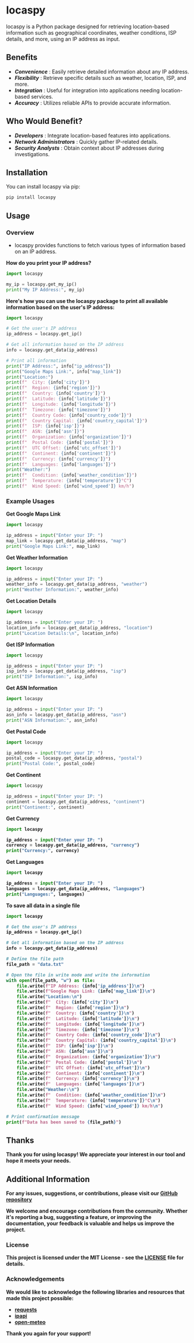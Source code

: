 # locaspy

locaspy is a Python package designed for retrieving location-based information such as geographical coordinates, weather conditions, ISP details, and more, using an IP address as input.

## Benefits

- ***Convenience*** : Easily retrieve detailed information about any IP address.
- ***Flexibility*** : Retrieve specific details such as weather, location, ISP, and more.
- ***Integration*** : Useful for integration into applications needing location-based services.
- ***Accuracy*** : Utilizes reliable APIs to provide accurate information.

## Who Would Benefit?

- ***Developers*** : Integrate location-based features into applications.
- ***Network Administrators*** : Quickly gather IP-related details.
- ***Security Analysts*** : Obtain context about IP addresses during investigations.

## Installation

You can install locaspy via pip:

```bash
pip install locaspy
```

## Usage
### Overview

- locaspy provides functions to fetch various types of information based on an IP address.

<b>How do you print your IP address?</b>
```python
import locaspy

my_ip = locaspy.get_my_ip()
print("My IP Address:", my_ip)
```
<b>Here's how you can use the locaspy package to print all available information based on the user's IP address:</b>
```python
import locaspy

# Get the user's IP address
ip_address = locaspy.get_ip()

# Get all information based on the IP address
info = locaspy.get_data(ip_address)

# Print all information
print("IP Address:", info["ip_address"])
print("Google Maps Link:", info["map_link"])
print("Location:")
print(f"  City: {info['city']}")
print(f"  Region: {info['region']}")
print(f"  Country: {info['country']}")
print(f"  Latitude: {info['latitude']}")
print(f"  Longitude: {info['longitude']}")
print(f"  Timezone: {info['timezone']}")
print(f"  Country Code: {info['country_code']}")
print(f"  Country Capital: {info['country_capital']}")
print(f"  ISP: {info['isp']}")
print(f"  ASN: {info['asn']}")
print(f"  Organization: {info['organization']}")
print(f"  Postal Code: {info['postal']}")
print(f"  UTC Offset: {info['utc_offset']}")
print(f"  Continent: {info['continent']}")
print(f"  Currency: {info['currency']}")
print(f"  Languages: {info['languages']}")
print("Weather:")
print(f"  Condition: {info['weather_condition']}")
print(f"  Temperature: {info['temperature']}°C")
print(f"  Wind Speed: {info['wind_speed']} km/h")
```

### Example Usages

<b>Get Google Maps Link</b>
```python
import locaspy

ip_address = input("Enter your IP: ")
map_link = locaspy.get_data(ip_address, "map")
print("Google Maps Link:", map_link)
```

<b>Get Weather Information</b>

```python
import locaspy

ip_address = input("Enter your IP: ")
weather_info = locaspy.get_data(ip_address, "weather")
print("Weather Information:", weather_info)
```

<b>Get Location Details</b>
```python
import locaspy

ip_address = input("Enter your IP: ")
location_info = locaspy.get_data(ip_address, "location")
print("Location Details:\n", location_info)
```

<b>Get ISP Information</b>
```python
import locaspy

ip_address = input("Enter your IP: ")
isp_info = locaspy.get_data(ip_address, "isp")
print("ISP Information:", isp_info)
```

<b>Get ASN Information</b>
```python
import locaspy

ip_address = input("Enter your IP: ")
asn_info = locaspy.get_data(ip_address, "asn")
print("ASN Information:", asn_info)
```

<b>Get Postal Code</b>
```python
import locaspy

ip_address = input("Enter your IP: ")
postal_code = locaspy.get_data(ip_address, "postal")
print("Postal Code:", postal_code)
```

<b>Get Continent</b>
```python
import locaspy

ip_address = input("Enter your IP: ")
continent = locaspy.get_data(ip_address, "continent")
print("Continent:", continent)
```

<b>Get Currency<b>
```python
import locaspy

ip_address = input("Enter your IP: ")
currency = locaspy.get_data(ip_address, "currency")
print("Currency:", currency)
```

<b>Get Languages</b>
```python
import locaspy

ip_address = input("Enter your IP: ")
languages = locaspy.get_data(ip_address, "languages")
print("Languages:", languages)
```

<b>To save all data in a single file</b>
```python
import locaspy

# Get the user's IP address
ip_address = locaspy.get_ip()

# Get all information based on the IP address
info = locaspy.get_data(ip_address)

# Define the file path
file_path = "data.txt"

# Open the file in write mode and write the information
with open(file_path, "w") as file:
    file.write(f"IP Address: {info['ip_address']}\n")
    file.write(f"Google Maps Link: {info['map_link']}\n")
    file.write("Location:\n")
    file.write(f"  City: {info['city']}\n")
    file.write(f"  Region: {info['region']}\n")
    file.write(f"  Country: {info['country']}\n")
    file.write(f"  Latitude: {info['latitude']}\n")
    file.write(f"  Longitude: {info['longitude']}\n")
    file.write(f"  Timezone: {info['timezone']}\n")
    file.write(f"  Country Code: {info['country_code']}\n")
    file.write(f"  Country Capital: {info['country_capital']}\n")
    file.write(f"  ISP: {info['isp']}\n")
    file.write(f"  ASN: {info['asn']}\n")
    file.write(f"  Organization: {info['organization']}\n")
    file.write(f"  Postal Code: {info['postal']}\n")
    file.write(f"  UTC Offset: {info['utc_offset']}\n")
    file.write(f"  Continent: {info['continent']}\n")
    file.write(f"  Currency: {info['currency']}\n")
    file.write(f"  Languages: {info['languages']}\n")
    file.write("Weather:\n")
    file.write(f"  Condition: {info['weather_condition']}\n")
    file.write(f"  Temperature: {info['temperature']}°C\n")
    file.write(f"  Wind Speed: {info['wind_speed']} km/h\n")

# Print confirmation message
print(f"Data has been saved to {file_path}")
```

## Thanks

Thank you for using locaspy! We appreciate your interest in our tool and hope it meets your needs. 

## Additional Information

For any issues, suggestions, or contributions, please visit our [GitHub repository](https://github.com/ByteBreach/locaspy) 

We welcome and encourage contributions from the community. Whether it's reporting a bug, suggesting a feature, or improving the documentation, your feedback is valuable and helps us improve the project.

### License

This project is licensed under the MIT License - see the [LICENSE](https://github.com/ByteBreach/locaspy/LICENSE) file for details.

### Acknowledgements

We would like to acknowledge the following libraries and resources that made this project possible:
- [requests](https://pypi.org/project/requests/)
- [ipapi](https://ipapi.co/)
- [open-meteo](https://open-meteo.com/)

Thank you again for your support!
